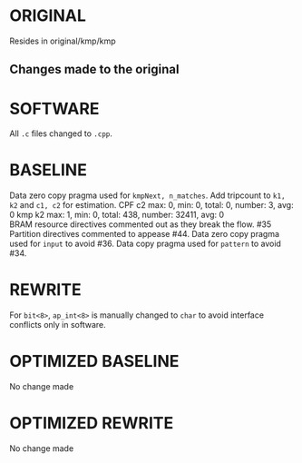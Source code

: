 # ORIGINAL
Resides in original/kmp/kmp

## Changes made to the original

# SOFTWARE
All `.c` files changed to `.cpp`.

# BASELINE
Data zero copy pragma used for `kmpNext, n_matches`.
Add tripcount to `k1, k2` and `c1, c2` for estimation.
CPF c2 max: 0, min: 0, total: 0, number: 3, avg: 0
kmp k2 max: 1, min: 0, total: 438, number: 32411, avg: 0  
BRAM resource directives commented out as they break the flow. #35
Partition directives commented  to appease #44.
Data zero copy pragma used for `input` to avoid #36.
Data copy pragma used for `pattern` to avoid #34.

# REWRITE
For `bit<8>`, `ap_int<8>` is manually changed to `char` to avoid interface conflicts only in software.

# OPTIMIZED BASELINE
No change made

# OPTIMIZED REWRITE
No change made
